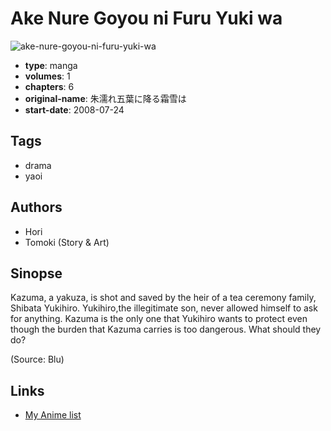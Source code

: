 # Ake Nure Goyou ni Furu Yuki wa

![ake-nure-goyou-ni-furu-yuki-wa](https://cdn.myanimelist.net/images/manga/2/81908.jpg)

-   **type**: manga
-   **volumes**: 1
-   **chapters**: 6
-   **original-name**: 朱濡れ五葉に降る霜雪は
-   **start-date**: 2008-07-24

## Tags

-   drama
-   yaoi

## Authors

-   Hori
-   Tomoki (Story & Art)

## Sinopse

Kazuma, a yakuza, is shot and saved by the heir of a tea ceremony family, Shibata Yukihiro. Yukihiro,the illegitimate son, never allowed himself to ask for anything. Kazuma is the only one that Yukihiro wants to protect even though the burden that Kazuma carries is too dangerous. What should they do?

(Source: Blu)

## Links

-   [My Anime list](https://myanimelist.net/manga/15159/Ake_Nure_Goyou_ni_Furu_Yuki_wa)
